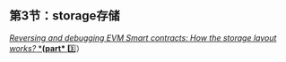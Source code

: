 ## 第3节：storage存储

[*Reversing and debugging EVM Smart contracts: How the storage layout works?* ***(part\*** ](https://medium.com/@TrustChain/reversing-and-debugging-ethereum-evm-smart-contracts-part-3-ebe032a08f97)3️⃣）